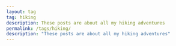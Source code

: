 ```yaml
---
layout: tag
tag: hiking
description: These posts are about all my hiking adventures
permalink: /tags/hiking/
description: "These posts are about all my hiking adventures"
---
```

